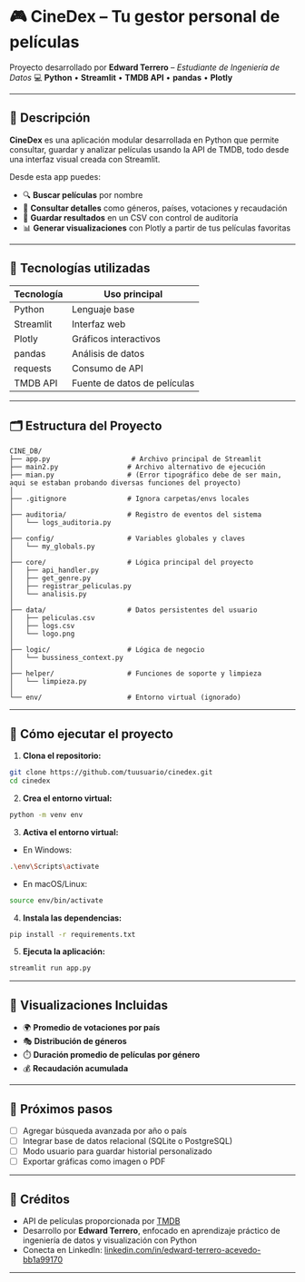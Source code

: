 # 🎮 CineDex – Tu gestor personal de películas

Proyecto desarrollado por **Edward Terrero** – *Estudiante de Ingeniería de Datos*
💻 **Python** • **Streamlit** • **TMDB API** • **pandas** • **Plotly**

---

## 📌 Descripción

**CineDex** es una aplicación modular desarrollada en Python que permite consultar, guardar y analizar películas usando la API de TMDB, todo desde una interfaz visual creada con Streamlit.

Desde esta app puedes:

* 🔍 **Buscar películas** por nombre
* 🧾 **Consultar detalles** como géneros, países, votaciones y recaudación
* 📂 **Guardar resultados** en un CSV con control de auditoría
* 📊 **Generar visualizaciones** con Plotly a partir de tus películas favoritas

---

## 🧠 Tecnologías utilizadas

| Tecnología | Uso principal                |
| ---------- | ---------------------------- |
| Python     | Lenguaje base                |
| Streamlit  | Interfaz web                 |
| Plotly     | Gráficos interactivos        |
| pandas     | Análisis de datos            |
| requests   | Consumo de API               |
| TMDB API   | Fuente de datos de películas |

---

## 🗂️ Estructura del Proyecto

```
CINE_DB/
├── app.py                    # Archivo principal de Streamlit
├── main2.py                 # Archivo alternativo de ejecución
├── mian.py                  # (Error tipográfico debe de ser main, aqui se estaban probando diversas funciones del proyecto)
│
├── .gitignore               # Ignora carpetas/envs locales
│
├── auditoria/               # Registro de eventos del sistema
│   └── logs_auditoria.py
│
├── config/                  # Variables globales y claves
│   └── my_globals.py
│
├── core/                    # Lógica principal del proyecto
│   ├── api_handler.py
│   ├── get_genre.py
│   ├── registrar_peliculas.py
│   └── analisis.py
│
├── data/                    # Datos persistentes del usuario
│   ├── peliculas.csv
│   ├── logs.csv
│   └── logo.png
│
├── logic/                   # Lógica de negocio
│   └── bussiness_context.py
│
├── helper/                  # Funciones de soporte y limpieza
│   └── limpieza.py
│
└── env/                     # Entorno virtual (ignorado)
```

---

## 🚀 Cómo ejecutar el proyecto

1. **Clona el repositorio:**

```bash
git clone https://github.com/tuusuario/cinedex.git
cd cinedex
```

2. **Crea el entorno virtual:**

```bash
python -m venv env
```

3. **Activa el entorno virtual:**

* En Windows:

```bash
.\env\Scripts\activate
```

* En macOS/Linux:

```bash
source env/bin/activate
```

4. **Instala las dependencias:**

```bash
pip install -r requirements.txt
```

5. **Ejecuta la aplicación:**

```bash
streamlit run app.py
```

---

## 🎨 Visualizaciones Incluidas

* 🌍 **Promedio de votaciones por país**
* 🎭 **Distribución de géneros**
* ⏱️ **Duración promedio de películas por género**
* 💰 **Recaudación acumulada**

---

## 🧪 Próximos pasos

* [ ] Agregar búsqueda avanzada por año o país
* [ ] Integrar base de datos relacional (SQLite o PostgreSQL)
* [ ] Modo usuario para guardar historial personalizado
* [ ] Exportar gráficas como imagen o PDF

---

## 📣 Créditos

* API de películas proporcionada por [TMDB](https://www.themoviedb.org/)
* Desarrollo por **Edward Terrero**, enfocado en aprendizaje práctico de ingeniería de datos y visualización con Python
* Conecta en LinkedIn: [linkedin.com/in/edward-terrero-acevedo-bb1a99170](https://www.linkedin.com/in/edward-terrero-acevedo-bb1a99170)

---
